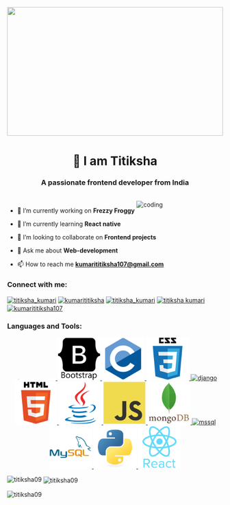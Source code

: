 <img width=100% height = 300 src="https://media.tenor.com/mGgWY8RkgYMAAAAC/hello-world.gif" >
<h1 align="center"> 👋 I am  Titiksha</h1>
<h3 align="center">A passionate frontend developer from India</h3>
<br>
 <img align = "right" alt="coding" width="40%" src = "https://stemettes.org/zine/wp-content/uploads/sites/3/2021/08/giphy-13-1.gif">

- 🔭 I’m currently working on **Frezzy Froggy**

- 🌱 I’m currently learning **React native**

- 👯 I’m looking to collaborate on **Frontend projects**

- 💬 Ask me about **Web-development**

- 📫 How to reach me **kumarititiksha107@gmail.com**

<h3 align="left">Connect with me:</h3>
<p align="left">
 <a href="https://www.linkedin.com/in/titikshakumari/" target="blank"><img align="center" src='https://static.vecteezy.com/system/resources/previews/018/930/587/original/linkedin-logo-linkedin-icon-transparent-free-png.png' alt="titiksha_kumari"  width='100' height ='100' /></a>
<a href="https://www.codechef.com/users/kumarititiksha" target="blank"><img align="center" src="https://cdn.jsdelivr.net/npm/simple-icons@3.1.0/icons/codechef.svg" alt="kumarititiksha" height="70" width="70" /></a>
<a href="https://www.leetcode.com/titiksha_kumari" target="blank"><img align="center" src="https://raw.githubusercontent.com/rahuldkjain/github-profile-readme-generator/master/src/images/icons/Social/leet-code.svg" alt="titiksha_kumari"  width='100' height ='70' /></a>
<a href="https://www.hackerearth.com/titiksha kumari" target="blank"><img align="center"  src="https://raw.githubusercontent.com/rahuldkjain/github-profile-readme-generator/master/src/images/icons/Social/hackerearth.svg" alt="titiksha kumari"  width='70' height ='70' /></a>
<a href="https://auth.geeksforgeeks.org/user/kumarititiksha107" target="blank"><img align="center" src="https://raw.githubusercontent.com/rahuldkjain/github-profile-readme-generator/master/src/images/icons/Social/geeks-for-geeks.svg" alt="kumarititiksha107" width='70' height ='70' /></a>
</p>

<h3 align="left">Languages and Tools:</h3>
<p align="center"> <a href="https://angular.io" target="_blank" rel="noreferrer"> <img src="https://raw.githubusercontent.com/devicons/devicon/master/icons/angularjs/angularjs-original-wordmark.svg" alt="angularjs" width="100" height="4=100"/> </a> <a href="https://getbootstrap.com" target="_blank" rel="noreferrer"> <img src="https://raw.githubusercontent.com/devicons/devicon/master/icons/bootstrap/bootstrap-plain-wordmark.svg" alt="bootstrap" width="100" height="100"/> </a> <a href="https://www.cprogramming.com/" target="_blank" rel="noreferrer"> <img src="https://raw.githubusercontent.com/devicons/devicon/master/icons/c/c-original.svg" alt="c" width="100" height="100"/> </a> <a href="https://www.w3schools.com/css/" target="_blank" rel="noreferrer"> <img src="https://raw.githubusercontent.com/devicons/devicon/master/icons/css3/css3-original-wordmark.svg" alt="css3" width="100" height="100"/> </a> <a href="https://www.djangoproject.com/" target="_blank" rel="noreferrer"> <img src="https://cdn.worldvectorlogo.com/logos/django.svg" alt="django" width="100" height="100"/> </a> <a href="https://www.w3.org/html/" target="_blank" rel="noreferrer"> <img src="https://raw.githubusercontent.com/devicons/devicon/master/icons/html5/html5-original-wordmark.svg" alt="html5" width="100" height="100"/> </a> <a href="https://www.java.com" target="_blank" rel="noreferrer"> <img src="https://raw.githubusercontent.com/devicons/devicon/master/icons/java/java-original.svg" alt="java" width="100" height="100"/> </a> <a href="https://developer.mozilla.org/en-US/docs/Web/JavaScript" target="_blank" rel="noreferrer"> <img src="https://raw.githubusercontent.com/devicons/devicon/master/icons/javascript/javascript-original.svg" alt="javascript" width="100" height="100"/> </a> <a href="https://www.mongodb.com/" target="_blank" rel="noreferrer"> <img src="https://raw.githubusercontent.com/devicons/devicon/master/icons/mongodb/mongodb-original-wordmark.svg" alt="mongodb" width="100" height="100"/> </a> <a href="https://www.microsoft.com/en-us/sql-server" target="_blank" rel="noreferrer"> <img src="https://www.svgrepo.com/show/303229/microsoft-sql-server-logo.svg" alt="mssql" width="100" height="100"/> </a> <a href="https://www.mysql.com/" target="_blank" rel="noreferrer"> <img src="https://raw.githubusercontent.com/devicons/devicon/master/icons/mysql/mysql-original-wordmark.svg" alt="mysql" width="100" height="100"/> </a> <a href="https://www.python.org" target="_blank" rel="noreferrer"> <img src="https://raw.githubusercontent.com/devicons/devicon/master/icons/python/python-original.svg" alt="python" width="100" height="100"/> </a> <a href="https://reactjs.org/" target="_blank" rel="noreferrer"> <img src="https://raw.githubusercontent.com/devicons/devicon/master/icons/react/react-original-wordmark.svg" alt="react" width="100" height="100"/> </a> </p>

<p><img align="left"  src="https://github-readme-stats.vercel.app/api/top-langs?username=titiksha09&show_icons=true&locale=en&layout=compact" alt="titiksha09" /></p>

<p>&nbsp;<img align="center" src="https://github-readme-stats.vercel.app/api?username=titiksha09&show_icons=true&locale=en" alt="titiksha09" /></p>

<p><img align="center" src="https://github-readme-streak-stats.herokuapp.com/?user=titiksha09&" alt="titiksha09" /></p>
